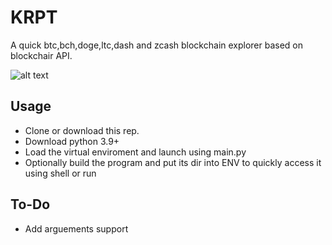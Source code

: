 # KRPT
A quick btc,bch,doge,ltc,dash and zcash blockchain explorer based on blockchair API.

![alt text](https://i.ibb.co/mGgQhZz/py-QLn-XJl-Tn-An.png)

<h2>Usage</h2>
<UL>
  <LI> Clone or download this rep.</LI>
  <LI> Download python 3.9+ </LI>
  <LI> Load the virtual enviroment and launch using main.py </LI>
  <LI> Optionally build the program and put its dir into ENV to quickly access it using shell or run</LI>
  </UL>
  
  
<h2> To-Do </h2>
<UL>
  <LI> Add arguements support </Li>
 </ul>
